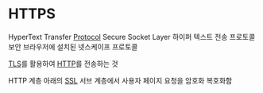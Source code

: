 # HTTPS
HyperText Transfer [Protocol](Protocol.md) Secure Socket Layer
하이퍼 텍스트 전송 프로토콜 보안
브라우저에 설치된 넷스케이프 프로토콜

[TLS](TLS.md)를 활용하여 [HTTP](CS/CN/HTTP.md)를 전송하는 것

HTTP 계층 아래의 [SSL](SSL.md) 서브 계층에서 사용자 페이지 요청을 암호화 복호화함

